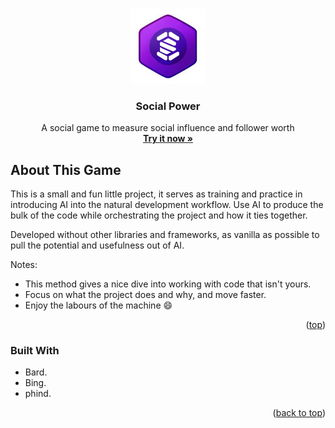 <!-- Improved compatibility of back to top link: See: https://github.com/othneildrew/Best-README-Template/pull/73 -->
<a name="readme-top"></a>

<!-- PROJECT LOGO -->
<br />
<div align="center">
  <a href="https://socialpower.click">
    <img src="read/coin-logo.jpg" alt="Logo" width="120" height="120">
  </a>

  <h3 align="center">Social Power</h3>

  <p align="center">
    A social game to measure social influence and follower worth
    <br />
    <a href="https://socialpower.click"><strong>Try it now »</strong></a>
  </p>
</div>

<!-- ABOUT THE PROJECT -->
## About This Game

This is a small and fun little project, it serves as training and practice in introducing AI into the natural development workflow.
Use AI to produce the bulk of the code while orchestrating the project and how it ties together.

Developed without other libraries and frameworks, as vanilla as possible to pull the potential and usefulness out of AI.

Notes:
* This method gives a nice dive into working with code that isn't yours.
* Focus on what the project does and why, and move faster.
* Enjoy the labours of the machine :smile:

<p align="right">(<a href="#readme-top">top</a>)</p>


### Built With

* Bard.
* Bing.
* phind.

<p align="right">(<a href="#readme-top">back to top</a>)</p>
